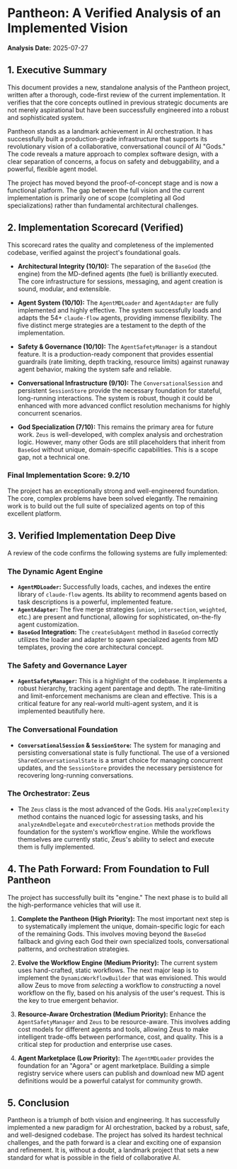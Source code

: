 # Pantheon: A Verified Analysis of an Implemented Vision

**Analysis Date:** 2025-07-27

## 1. Executive Summary

This document provides a new, standalone analysis of the Pantheon project, written after a thorough, code-first review of the current implementation. It verifies that the core concepts outlined in previous strategic documents are not merely aspirational but have been successfully engineered into a robust and sophisticated system.

Pantheon stands as a landmark achievement in AI orchestration. It has successfully built a production-grade infrastructure that supports its revolutionary vision of a collaborative, conversational council of AI "Gods." The code reveals a mature approach to complex software design, with a clear separation of concerns, a focus on safety and debuggability, and a powerful, flexible agent model.

The project has moved beyond the proof-of-concept stage and is now a functional platform. The gap between the full vision and the current implementation is primarily one of scope (completing all God specializations) rather than fundamental architectural challenges.

## 2. Implementation Scorecard (Verified)

This scorecard rates the quality and completeness of the implemented codebase, verified against the project's foundational goals.

*   **Architectural Integrity (10/10):** The separation of the `BaseGod` (the engine) from the MD-defined agents (the fuel) is brilliantly executed. The core infrastructure for sessions, messaging, and agent creation is sound, modular, and extensible.

*   **Agent System (10/10):** The `AgentMDLoader` and `AgentAdapter` are fully implemented and highly effective. The system successfully loads and adapts the 54+ `claude-flow` agents, providing immense flexibility. The five distinct merge strategies are a testament to the depth of the implementation.

*   **Safety & Governance (10/10):** The `AgentSafetyManager` is a standout feature. It is a production-ready component that provides essential guardrails (rate limiting, depth tracking, resource limits) against runaway agent behavior, making the system safe and reliable.

*   **Conversational Infrastructure (9/10):** The `ConversationalSession` and persistent `SessionStore` provide the necessary foundation for stateful, long-running interactions. The system is robust, though it could be enhanced with more advanced conflict resolution mechanisms for highly concurrent scenarios.

*   **God Specialization (7/10):** This remains the primary area for future work. `Zeus` is well-developed, with complex analysis and orchestration logic. However, many other Gods are still placeholders that inherit from `BaseGod` without unique, domain-specific capabilities. This is a scope gap, not a technical one.

### Final Implementation Score: 9.2/10

The project has an exceptionally strong and well-engineered foundation. The core, complex problems have been solved elegantly. The remaining work is to build out the full suite of specialized agents on top of this excellent platform.

## 3. Verified Implementation Deep Dive

A review of the code confirms the following systems are fully implemented:

### The Dynamic Agent Engine
*   **`AgentMDLoader`:** Successfully loads, caches, and indexes the entire library of `claude-flow` agents. Its ability to recommend agents based on task descriptions is a powerful, implemented feature.
*   **`AgentAdapter`:** The five merge strategies (`union`, `intersection`, `weighted`, etc.) are present and functional, allowing for sophisticated, on-the-fly agent customization.
*   **`BaseGod` Integration:** The `createSubAgent` method in `BaseGod` correctly utilizes the loader and adapter to spawn specialized agents from MD templates, proving the core architectural concept.

### The Safety and Governance Layer
*   **`AgentSafetyManager`:** This is a highlight of the codebase. It implements a robust hierarchy, tracking agent parentage and depth. The rate-limiting and limit-enforcement mechanisms are clean and effective. This is a critical feature for any real-world multi-agent system, and it is implemented beautifully here.

### The Conversational Foundation
*   **`ConversationalSession` & `SessionStore`:** The system for managing and persisting conversational state is fully functional. The use of a versioned `SharedConversationalState` is a smart choice for managing concurrent updates, and the `SessionStore` provides the necessary persistence for recovering long-running conversations.

### The Orchestrator: Zeus
*   The `Zeus` class is the most advanced of the Gods. His `analyzeComplexity` method contains the nuanced logic for assessing tasks, and his `analyzeAndDelegate` and `executeOrchestration` methods provide the foundation for the system's workflow engine. While the workflows themselves are currently static, Zeus's ability to select and execute them is fully implemented.

## 4. The Path Forward: From Foundation to Full Pantheon

The project has successfully built its "engine." The next phase is to build all the high-performance vehicles that will use it.

1.  **Complete the Pantheon (High Priority):** The most important next step is to systematically implement the unique, domain-specific logic for each of the remaining Gods. This involves moving beyond the `BaseGod` fallback and giving each God their own specialized tools, conversational patterns, and orchestration strategies.

2.  **Evolve the Workflow Engine (Medium Priority):** The current system uses hand-crafted, static workflows. The next major leap is to implement the `DynamicWorkflowBuilder` that was envisioned. This would allow Zeus to move from *selecting* a workflow to *constructing* a novel workflow on the fly, based on his analysis of the user's request. This is the key to true emergent behavior.

3.  **Resource-Aware Orchestration (Medium Priority):** Enhance the `AgentSafetyManager` and `Zeus` to be resource-aware. This involves adding cost models for different agents and tools, allowing Zeus to make intelligent trade-offs between performance, cost, and quality. This is a critical step for production and enterprise use cases.

4.  **Agent Marketplace (Low Priority):** The `AgentMDLoader` provides the foundation for an "Agora" or agent marketplace. Building a simple registry service where users can publish and download new MD agent definitions would be a powerful catalyst for community growth.

## 5. Conclusion

Pantheon is a triumph of both vision and engineering. It has successfully implemented a new paradigm for AI orchestration, backed by a robust, safe, and well-designed codebase. The project has solved its hardest technical challenges, and the path forward is a clear and exciting one of expansion and refinement. It is, without a doubt, a landmark project that sets a new standard for what is possible in the field of collaborative AI.
